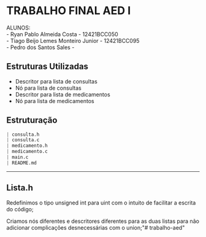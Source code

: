 # TRABALHO FINAL AED I

<aside>
ALUNOS: <br>
- Ryan Pablo Almeida Costa - 12421BCC050 <br>
- Tiago Beijo Lemes Monteiro Junior - 12421BCC095<br>
- Pedro dos Santos Sales -
</aside>

## Estruturas Utilizadas

- Descritor para lista de consultas
- Nó para lista de consultas
- Descritor para lista de medicamentos
- Nó para lista de medicamentos

## Estruturação

```python
| consulta.h
| consulta.c
| medicamento.h
| medicamento.c
| main.c
| README.md
```

---

## Lista.h

Redefinimos o tipo unsigned int para uint com o intuito de facilitar a escrita do código;

Criamos nós diferentes e descritores diferentes para as duas listas para não adicionar complicações desnecessárias com o union;"# trabalho-aed" 

